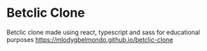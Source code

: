 # Betclic Clone
Betclic clone made using react, typescript and sass for educational purposes
https://mlodygbelmondo.github.io/betclic-clone
